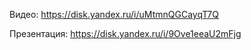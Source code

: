 Видео: https://disk.yandex.ru/i/uMtmnQGCayqT7Q


Презентация: https://disk.yandex.ru/i/9Ove1eeaU2mFjg
